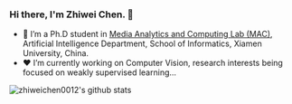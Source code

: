 ### Hi there, I'm Zhiwei Chen. 👋

- 🌱 I’m a Ph.D student in [Media Analytics and Computing Lab (MAC)](https://mac.xmu.edu.cn/), Artificial Intelligence Department, School of Informatics, Xiamen University, China.
- ❤️ I’m currently working on Computer Vision, research interests being focused on weakly supervised learning...

![zhiweichen0012's github stats](https://github-readme-stats-anuraghazra1.vercel.app/api?username=zhiweichen0012&show_icons=true&theme=cobalt)



<!--
**zhiweichen0012/zhiweichen0012** is a ✨ _special_ ✨ repository because its `README.md` (this file) appears on your GitHub profile.

Here are some ideas to get you started:

- 🔭 I’m currently working on ...
- 🌱 I’m currently learning ...
- 👯 I’m looking to collaborate on ...
- 🤔 I’m looking for help with ...
- 💬 Ask me about ...
- 📫 How to reach me: ...
- 😄 Pronouns: ...
- ⚡ Fun fact: ...
-->
